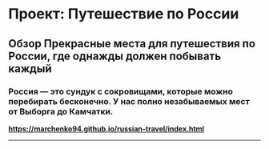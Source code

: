 # Проект: Путешествие по России

## Обзор Прекрасные места для путешествия по России, где однажды должен побывать каждый


### Россия — это сундук с сокровищами, которые можно перебирать бесконечно. У нас полно незабываемых мест от Выборга до Камчатки.

**https://marchenko94.github.io/russian-travel/index.html**

------








